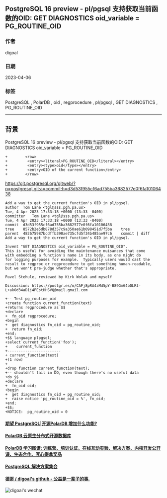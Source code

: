 ## PostgreSQL 16 preview - pl/pgsql 支持获取当前函数的OID: GET DIAGNOSTICS oid_variable = PG_ROUTINE_OID       
                                                                                                  
### 作者                                                                            
digoal                                                                            
                                                                            
### 日期                                                                            
2023-04-06                                                                        
                                                                  
### 标签                                                                            
PostgreSQL , PolarDB , oid , regprocedure , pl/pgsql , GET DIAGNOSTICS , PG_ROUTINE_OID       
                                                                            
----                                                                            
                                                                            
## 背景       
PostgreSQL 16 preview - pl/pgsql 支持获取当前函数的OID: GET DIAGNOSTICS oid_variable = PG_ROUTINE_OID       
  
```  
+        <row>  
+         <entry><literal>PG_ROUTINE_OID</literal></entry>  
+         <entry><type>oid</type></entry>  
+         <entry>OID of the current function</entry>  
+        </row>  
```  
  
https://git.postgresql.org/gitweb/?p=postgresql.git;a=commit;h=d3d53f955cf6ad755ba3682577e0f6fa10106438  
  
```  
Add a way to get the current function's OID in pl/pgsql.  
author	Tom Lane <tgl@sss.pgh.pa.us>	  
Tue, 4 Apr 2023 17:33:18 +0000 (13:33 -0400)  
committer	Tom Lane <tgl@sss.pgh.pa.us>	  
Tue, 4 Apr 2023 17:33:18 +0000 (13:33 -0400)  
commit	d3d53f955cf6ad755ba3682577e0f6fa10106438  
tree	8572b2e5db878d357c9a350ae61b098451d7f5ba	tree  
parent	482675987bcdffb390ae735cfd5f34b485ae97c6	commit | diff  
Add a way to get the current function's OID in pl/pgsql.  
  
Invent "GET DIAGNOSTICS oid_variable = PG_ROUTINE_OID".  
This is useful for avoiding the maintenance nuisances that come  
with embedding a function's name in its body, as one might do  
for logging purposes for example.  Typically users would cast the  
result to regproc or regprocedure to get something human-readable,  
but we won't pre-judge whether that's appropriate.  
  
Pavel Stehule, reviewed by Kirk Wolak and myself  
  
Discussion: https://postgr.es/m/CAFj8pRA4zMd5pY-B89Gm64bDLRt-L+akOd34aD1j4PEstHHSVQ@mail.gmail.com  
```  
  
```  
+-- Test pg_routine_oid  
+create function current_function(text)  
+returns regprocedure as $$  
+declare  
+  fn_oid regprocedure;  
+begin  
+  get diagnostics fn_oid = pg_routine_oid;  
+  return fn_oid;  
+end;  
+$$ language plpgsql;  
+select current_function('foo');  
+    current_function      
+------------------------  
+ current_function(text)  
+(1 row)  
+  
+drop function current_function(text);  
+-- shouldn't fail in DO, even though there's no useful data  
+do $$  
+declare  
+  fn_oid oid;  
+begin  
+  get diagnostics fn_oid = pg_routine_oid;  
+  raise notice 'pg_routine_oid = %', fn_oid;  
+end;  
+$$;  
+NOTICE:  pg_routine_oid = 0  
```  
    
  
#### [期望 PostgreSQL|开源PolarDB 增加什么功能?](https://github.com/digoal/blog/issues/76 "269ac3d1c492e938c0191101c7238216")
  
  
#### [PolarDB 云原生分布式开源数据库](https://github.com/ApsaraDB "57258f76c37864c6e6d23383d05714ea")
  
  
#### [PolarDB 学习图谱: 训练营、培训认证、在线互动实验、解决方案、内核开发公开课、生态合作、写心得拿奖品](https://www.aliyun.com/database/openpolardb/activity "8642f60e04ed0c814bf9cb9677976bd4")
  
  
#### [PostgreSQL 解决方案集合](../201706/20170601_02.md "40cff096e9ed7122c512b35d8561d9c8")
  
  
#### [德哥 / digoal's github - 公益是一辈子的事.](https://github.com/digoal/blog/blob/master/README.md "22709685feb7cab07d30f30387f0a9ae")
  
  
![digoal's wechat](../pic/digoal_weixin.jpg "f7ad92eeba24523fd47a6e1a0e691b59")
  
